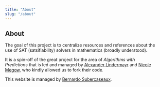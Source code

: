 ```yaml
---
title: "About"
slug: "/about"
---
```


## About

The goal of this project is to centralize resources and references about the use of SAT (satsifiability) solvers in mathematics (broadly understood).

It is a spin-off of the great project for the area of *Algorithms with Predictions* that is led and managed by [Alexander Lindermayr](https://www.uni-bremen.de/en/cslog/team/alexander-lindermayr) and [Nicole Megow](https://www.uni-bremen.de/en/cslog/nmegow), who kindly allowed us to fork their code.

This website is managed by [Bernardo Subercaseaux](https://bsubercaseaux.github.io/).
<!-- The goal of this project is to provide a comprehensive overview of the current state of research on
 Algorithms with Predictions and to curate links to further relevant materials. This resource is intended to help new researchers quickly orient themselves in the field while also serving as a valuable reference for the broader research community to organize and cluster the rapidly growing body of results and publications in this area.  -->

<!-- This project and its webpage are led and managed by [Alexander Lindermayr](https://www.uni-bremen.de/en/cslog/team/alexander-lindermayr) and [Nicole Megow](https://www.uni-bremen.de/en/cslog/nmegow).  -->

<!-- It is an [open source initiative](https://github.com/algorithms-with-predictions/algorithms-with-predictions.github.io), and contributions from the community are highly encouraged, such as submitting references or links, suggesting improvements to presentation and organization, or sharing ideas for enhancing the platform. If you have any questions or suggestions, please don’t hesitate to reach out directly to [Alexander and Nicole](mailto:alps-web@uni-bremen.de).

Further contributors: [Bertrand Simon](https://cclab.pages.in2p3.fr/bertrand.simon/), [Adam Polak](https://adampolak.github.io/), [Niklas Hahn](https://webia.lip6.fr/~nhahn/index.html), [Christoph Dürr](https://webia.lip6.fr/~durrc/) -->
